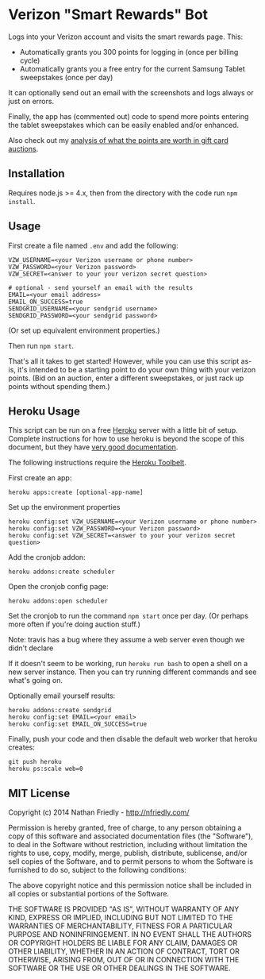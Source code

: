 Verizon "Smart Rewards" Bot
===============================

Logs into your Verizon account and visits the smart rewards page. This:

* Automatically grants you 300 points for logging in (once per billing cycle)
* Automatically grants you a free entry for the current Samsung Tablet sweepstakes (once per day)

It can optionally send out an email with the screenshots and logs always or just on errors.

Finally, the app has (commented out) code to spend more points entering the tablet sweepstakes which can be easily 
enabled and/or enhanced.

Also check out my [analysis of what the points are worth in gift card auctions](https://gist.github.com/nfriedly/b80b569e2be2d2c86c18).


Installation
------------

Requires node.js >= 4.x, then from the directory with the code run `npm install`.

Usage
-----

First create a file named `.env` and add the following:

```
VZW_USERNAME=<your Verizon username or phone number>
VZW_PASSWORD=<your Verizon password>
VZW_SECRET=<answer to your your verizon secret question>

# optional - send yourself an email with the results
EMAIL=<your email address>
EMAIL_ON_SUCCESS=true
SENDGRID_USERNAME=<your sendgrid username>
SENDGRID_PASSWORD=<your sendgrid password>
```

(Or set up equivalent environment properties.)

Then run `npm start`.

That's all it takes to get started! However, while you can use this script as-is, it's intended to be a starting point 
to do your own thing with your verizon points. (Bid on an auction, enter a different sweepstakes, or just rack up points 
without spending them.)

Heroku Usage
------------

This script can be run on a free [Heroku](http://www.heroku.com/) server with a little bit of setup. 
Complete instructions for how to use heroku is beyond the scope of this document, but they have 
[very good documentation](https://devcenter.heroku.com/). 

The following instructions require the [Heroku Toolbelt](https://toolbelt.heroku.com/).

First create an app:

    heroku apps:create [optional-app-name]
    
Set up the environment properties

    heroku config:set VZW_USERNAME=<your Verizon username or phone number>
    heroku config:set VZW_PASSWORD=<your Verizon password>
    heroku config:set VZW_SECRET=<answer to your your verizon secret question>
    
Add the cronjob addon:

    heroku addons:create scheduler
  
Open the cronjob config page:

    heroku addons:open scheduler
  
Set the cronjob to run the command `npm start` once per day. (Or perhaps more often if you're doing auction stuff.)

Note: travis has a bug where they assume a web server even though we didn't declare 
    
If it doesn't seem to be working, run `heroku run bash` to open a shell on a new server instance. Then you can try running different commands and see what's going on.

Optionally email yourself results:

    heroku addons:create sendgrid
    heroku config:set EMAIL=<your email>
    heroku config:set EMAIL_ON_SUCCESS=true

Finally, push your code and then disable the default web worker that heroku creates:

    git push heroku
    heroku ps:scale web=0


MIT License
------------

Copyright (c) 2014 Nathan Friedly - http://nfriedly.com/

Permission is hereby granted, free of charge, to any person obtaining a copy
of this software and associated documentation files (the "Software"), to deal
in the Software without restriction, including without limitation the rights
to use, copy, modify, merge, publish, distribute, sublicense, and/or sell
copies of the Software, and to permit persons to whom the Software is
furnished to do so, subject to the following conditions:

The above copyright notice and this permission notice shall be included in all
copies or substantial portions of the Software.

THE SOFTWARE IS PROVIDED "AS IS", WITHOUT WARRANTY OF ANY KIND, EXPRESS OR
IMPLIED, INCLUDING BUT NOT LIMITED TO THE WARRANTIES OF MERCHANTABILITY,
FITNESS FOR A PARTICULAR PURPOSE AND NONINFRINGEMENT. IN NO EVENT SHALL THE
AUTHORS OR COPYRIGHT HOLDERS BE LIABLE FOR ANY CLAIM, DAMAGES OR OTHER
LIABILITY, WHETHER IN AN ACTION OF CONTRACT, TORT OR OTHERWISE, ARISING FROM,
OUT OF OR IN CONNECTION WITH THE SOFTWARE OR THE USE OR OTHER DEALINGS IN THE
SOFTWARE.
